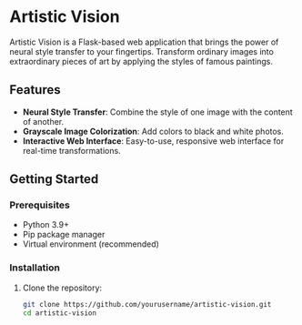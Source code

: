 # Artistic Vision

Artistic Vision is a Flask-based web application that brings the power of neural style transfer to your fingertips. Transform ordinary images into extraordinary pieces of art by applying the styles of famous paintings. 

## Features
- **Neural Style Transfer**: Combine the style of one image with the content of another.
- **Grayscale Image Colorization**: Add colors to black and white photos.
- **Interactive Web Interface**: Easy-to-use, responsive web interface for real-time transformations.

## Getting Started

### Prerequisites
- Python 3.9+
- Pip package manager
- Virtual environment (recommended)

### Installation

1. Clone the repository:
   ```bash
   git clone https://github.com/yourusername/artistic-vision.git
   cd artistic-vision
    
